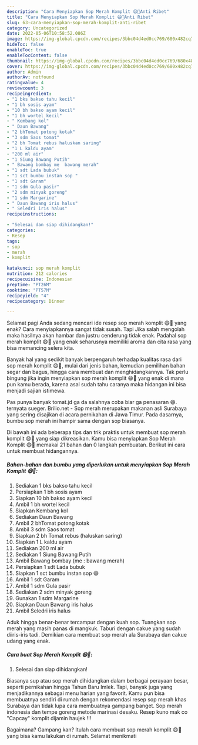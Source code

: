 ```yaml
---
description: "Cara Menyiapkan Sop Merah Komplit 😄💖Anti Ribet"
title: "Cara Menyiapkan Sop Merah Komplit 😄💖Anti Ribet"
slug: 63-cara-menyiapkan-sop-merah-komplit-anti-ribet
category: Uncategorized
date: 2022-05-06T10:58:52.086Z
image: https://img-global.cpcdn.com/recipes/3bbc04d4ed0cc769/680x482cq70/sop-merah-komplit-foto-resep-utama.jpg
hideToc: false
enableToc: true
enableTocContent: false
thumbnail: https://img-global.cpcdn.com/recipes/3bbc04d4ed0cc769/680x482cq70/sop-merah-komplit-foto-resep-utama.jpg
cover: https://img-global.cpcdn.com/recipes/3bbc04d4ed0cc769/680x482cq70/sop-merah-komplit-foto-resep-utama.jpg
author: Admin
authorAv: notfound
ratingvalue: 4
reviewcount: 3
recipeingredient:
- "1 bks bakso tahu kecil"
- "1 bh sosis ayam"
- "10 bh bakso ayam kecil"
- "1 bh wortel kecil"
- " Kembang kol"
- " Daun Bawang"
- "2 bhTomat potong kotak"
- "3 sdm Saos tomat"
- "2 bh Tomat rebus haluskan saring"
- "1 L kaldu ayam"
- "200 ml air"
- "1 Siung Bawang Putih"
- " Bawang bombay me  bawang merah"
- "1 sdt Lada bubuk"
- "1 sct bumbu instan sop "
- "1 sdt Garam"
- "1 sdm Gula pasir"
- "2 sdm minyak goreng"
- "1 sdm Margarine"
- " Daun Bawang iris halus"
- " Seledri iris halus"
recipeinstructions:

- "Selesai dan siap dihidangkan!"
categories:
- Resep
tags:
- sop
- merah
- komplit

katakunci: sop merah komplit 
nutrition: 212 calories
recipecuisine: Indonesian
preptime: "PT26M"
cooktime: "PT57M"
recipeyield: "4"
recipecategory: Dinner

---
```



Selamat pagi Anda sedang mencari ide resep sop merah komplit 😄💖 yang enak? Cara menyiapkannya sangat tidak susah. Tapi Jika salah mengolah maka hasilnya akan hambar dan justru cenderung tidak enak. Padahal sop merah komplit 😄💖 yang enak seharusnya memiliki aroma dan cita rasa yang bisa memancing selera kita.


Banyak hal yang sedikit banyak berpengaruh terhadap kualitas rasa dari sop merah komplit 😄💖, mulai dari jenis bahan, kemudian pemilihan bahan segar dan bagus, hingga cara membuat dan menghidangkannya. Tak perlu bingung jika ingin menyiapkan sop merah komplit 😄💖 yang enak di mana pun kamu berada, karena asal sudah tahu caranya maka hidangan ini bisa menjadi sajian istimewa.

Pas punya banyak tomat.jd ga da salahnya coba biar ga penasaran 😄. ternyata sueger. Brilio.net - Sop merah merupakan makanan asli Surabaya yang sering disajikan di acara pernikahan di Jawa Timur. Pada dasarnya, bumbu sop merah ini hampir sama dengan sop biasanya.


Di bawah ini ada beberapa tips dan trik praktis untuk membuat sop merah komplit 😄💖 yang siap dikreasikan. Kamu bisa menyiapkan Sop Merah Komplit 😄💖 memakai 21 bahan dan 0 langkah pembuatan. Berikut ini cara untuk membuat hidangannya.

<!--inarticleads1-->

##### Bahan-bahan dan bumbu yang diperlukan untuk menyiapkan Sop Merah Komplit 😄💖:

1. Sediakan 1 bks bakso tahu kecil
1. Persiapkan 1 bh sosis ayam
1. Siapkan 10 bh bakso ayam kecil
1. Ambil 1 bh wortel kecil
1. Siapkan  Kembang kol
1. Sediakan  Daun Bawang
1. Ambil 2 bhTomat potong kotak
1. Ambil 3 sdm Saos tomat
1. Siapkan 2 bh Tomat rebus (haluskan saring)
1. Siapkan 1 L kaldu ayam
1. Sediakan 200 ml air
1. Sediakan 1 Siung Bawang Putih
1. Ambil  Bawang bombay (me : bawang merah)
1. Persiapkan 1 sdt Lada bubuk
1. Siapkan 1 sct bumbu instan sop 😄
1. Ambil 1 sdt Garam
1. Ambil 1 sdm Gula pasir
1. Sediakan 2 sdm minyak goreng
1. Gunakan 1 sdm Margarine
1. Siapkan  Daun Bawang iris halus
1. Ambil  Seledri iris halus


Aduk hingga benar-benar tercampur dengan kuah sop. Tuangkan sop merah yang masih panas di mangkuk. Taburi dengan cakue yang sudah diiris-iris tadi. Demikian cara membuat sop merah ala Surabaya dan cakue udang yang enak. 

<!--inarticleads2-->

##### Cara buat Sop Merah Komplit 😄💖:


1. Selesai dan siap dihidangkan!

Biasanya sup atau sop merah dihidangkan dalam berbagai perayaan besar, seperti pernikahan hingga Tahun Baru Imlek. Tapi, banyak juga yang menjadikannya sebagai menu harian yang favorit. Kamu pun bisa membuatnya sendiri di rumah dengan rekomendasi resep sop merah khas Surabaya dan tidak lupa cara membuatnya gampang banget. Sop merah indonesia dan tempe goreng metode marinasi desaku. Resep kuno mak co &#34;Capcay&#34; komplit dijamin haujek !!! 

Bagaimana? Gampang kan? Itulah cara membuat sop merah komplit 😄💖 yang bisa kamu lakukan di rumah. Selamat menikmati
